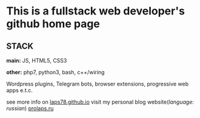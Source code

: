 # This is a fullstack web developer's github home page

## STACK

**main:** JS, HTML5, CSS3

**other:** php7, python3, bash, c++/wiring

Wordpress plugins, Telegram bots, browser extensions, progressive web apps e.t.c.

see more info on [laps78.github.io](https://laps78.github.io)
visit my personal blog website(_language: russian_) [prolaps.ru](https://prolaps.ru)
